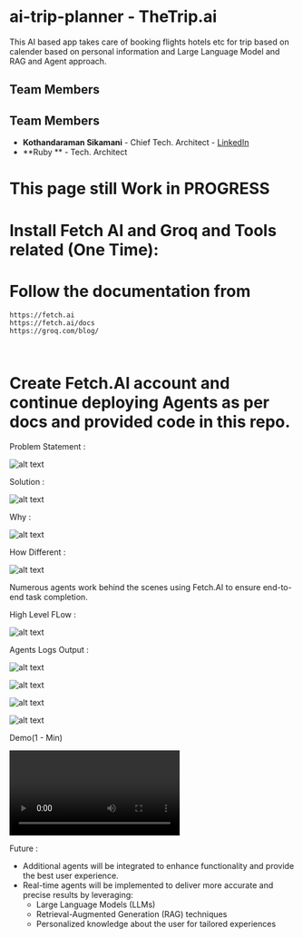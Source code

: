 # ai-trip-planner - TheTrip.ai
This AI based app takes care of booking flights hotels etc for trip based on calender  based on personal information and Large Language Model and RAG and Agent approach. 

## Team Members

## Team Members

- **Kothandaraman Sikamani** - Chief Tech. Architect - [LinkedIn](https://www.linkedin.com/in/kothandaramans/)
- **Ruby ** - Tech. Architect 

# This page still Work in PROGRESS

# Install Fetch AI and Groq and Tools related (One Time):

# Follow the documentation from 

```
https://fetch.ai
https://fetch.ai/docs
https://groq.com/blog/

 
```

# Create Fetch.AI account and continue deploying Agents as per docs and provided code in this repo.

Problem Statement :

![alt text](images/Problem_Statement.png)

Solution :

![alt text](images/Solution.png)

Why :

![alt text](images/why.png)

How Different :

![alt text](images/how_diff.png)


Numerous agents work behind the scenes using Fetch.AI to ensure end-to-end task completion.

High Level FLow :

![alt text](images/Architecture.png)

Agents Logs Output : 

![alt text](images/CoordinatorAgent.png)


![alt text](images/FlightBookingAgent.png)


![alt text](images/HotelBookingAgent.png)


![alt text](images/EmailAgent.png)


Demo(1 - Min)

![alt text](images/1_min_demo.mp4)


Future : 
- Additional agents will be integrated to enhance functionality and provide the best user experience.
- Real-time agents will be implemented to deliver more accurate and precise results by leveraging:
  - Large Language Models (LLMs)
  - Retrieval-Augmented Generation (RAG) techniques
  - Personalized knowledge about the user for tailored experiences
